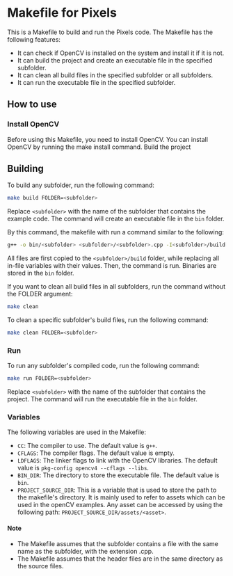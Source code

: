 # Makefile for Pixels

This is a Makefile to build and run the Pixels code. The Makefile has the following features:

- It can check if OpenCV is installed on the system and install it if it is not.
- It can build the project and create an executable file in the specified subfolder.
- It can clean all build files in the specified subfolder or all subfolders.
- It can run the executable file in the specified subfolder.

## How to use

### Install OpenCV

Before using this Makefile, you need to install OpenCV. You can install OpenCV by running the make install command.
Build the project

## Building

To build any subfolder, run the following command:

```bash
make build FOLDER=<subfolder>
```

Replace `<subfolder>` with the name of the subfolder that contains the example code. The command will create an executable file in the `bin` folder.

By this command, the makefile with run a command similar to the following:

```bash
g++ -o bin/<subfolder> <subfolder>/<subfolder>.cpp -I<subfolder>/build `pkg-config opencv4 --cflags --libs`
```
All files are first copied to the `<subfolder>/build` folder, while replacing all in-file variables with their values. Then, the command is run. Binaries are stored in the `bin` folder.

If you want to clean all build files in all subfolders, run the command without the FOLDER argument:

```bash
make clean
```
To clean a specific subfolder's build files, run the following command:

```bash
make clean FOLDER=<subfolder>
```

### Run

To run any subfolder's compiled code, run the following command:

```bash
make run FOLDER=<subfolder>
```

Replace `<subfolder>` with the name of the subfolder that contains the project. The command will run the executable file in the `bin` folder.

### Variables

The following variables are used in the Makefile:

- `CC`: The compiler to use. The default value is `g++`.
- `CFLAGS`: The compiler flags. The default value is empty.
- `LDFLAGS`: The linker flags to link with the OpenCV libraries. The default value is `pkg-config opencv4 --cflags --libs`.
- `BIN_DIR`: The directory to store the executable file. The default value is `bin`.
- `PROJECT_SOURCE_DIR`: This is a variable that is used to store the path to the makefile's directory. It is mainly used to refer to assets which can be used in the openCV examples. Any asset can be accessed by using the following path: `PROJECT_SOURCE_DIR/assets/<asset>`.

#### Note

- The Makefile assumes that the subfolder contains a file with the same name as the subfolder, with the extension .cpp.
- The Makefile assumes that the header files are in the same directory as the source files.